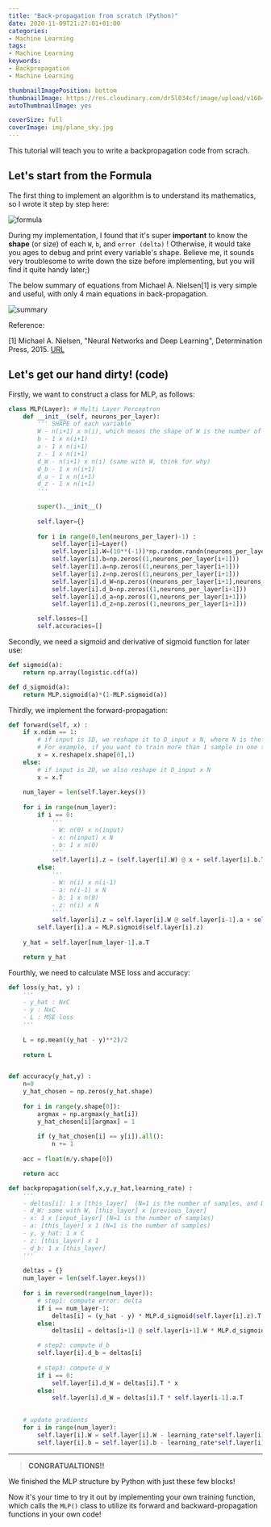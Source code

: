 ```yaml
---
title: "Back-propagation from scratch (Python)"
date: 2020-11-09T21:27:01+01:00
categories:
- Machine Learning
tags:
- Machine Learning
keywords:
- Backpropagation
- Machine Learning

thumbnailImagePosition: bottom
thumbnailImage: https://res.cloudinary.com/dr5l034cf/image/upload/v1604958146/backpropagation/backprop_icon_ytjd7s.jpg
autoThumbnailImage: yes

coverSize: full
coverImage: img/plane_sky.jpg
---
```


This tutorial will teach you to write a backpropagation code from scrach.
<!--more-->

## Let's start from the Formula

The first thing to implement an algorithm is to understand its mathematics, so I wrote it step by step here:

![formula](https://res.cloudinary.com/dr5l034cf/image/upload/v1604958154/backpropagation/Backpropagation_formula_marked_s7xhpl.jpg)

During my implementation, I found that it's super **important** to know the **shape** (or size) of each `W`, `b`, and `error (delta)` ! Otherwise, it would take you ages to debug and print every variable's shape. Believe me, it sounds very troublesome to write down the size before implementing, but you will find it quite handy later;)



The below summary of equations from Michael A. Nielsen[1] is very simple and useful, with only 4 main equations in back-propagation.

![summary](https://res.cloudinary.com/dr5l034cf/image/upload/v1604958146/backpropagation/backprop_summary_vxi44b.png)



Reference:

[1] Michael A. Nielsen, "Neural Networks and Deep Learning", Determination Press, 2015. [URL](http://neuralnetworksanddeeplearning.com/chap2.html)



## Let's get our hand dirty! (code)

Firstly, we want to construct a class for MLP, as follows:

```python
class MLP(Layer): # Multi Layer Perceptron
    def __init__(self, neurons_per_layer):
        ''' SHAPE of each variable
        W - n(i+1) x n(i), which means the shape of W is the number of neurons in layer(i+1) x number of neurons in layer(i)
        b - 1 x n(i+1)
        a - 1 x n(i+1)
        z - 1 x n(i+1)
        d_W - n(i+1) x n(i) (same with W, think for why)
        d_b - 1 x n(i+1)
        d_a - 1 x n(i+1)
        d_z - 1 x n(i+1)
        '''
        
        super().__init__()
        
        self.layer={}
        
        for i in range(0,len(neurons_per_layer)-1) :
            self.layer[i]=Layer()
            self.layer[i].W=(10**(-1))*np.random.randn(neurons_per_layer[i+1],neurons_per_layer[i])
            self.layer[i].b=np.zeros((1,neurons_per_layer[i+1]))
            self.layer[i].a=np.zeros((1,neurons_per_layer[i+1])) 
            self.layer[i].z=np.zeros((1,neurons_per_layer[i+1]))
            self.layer[i].d_W=np.zeros((neurons_per_layer[i+1],neurons_per_layer[i]))
            self.layer[i].d_b=np.zeros((1,neurons_per_layer[i+1])) 
            self.layer[i].d_a=np.zeros((1,neurons_per_layer[i+1]))
            self.layer[i].d_z=np.zeros((1,neurons_per_layer[i+1]))

        self.losses=[]
        self.accuracies=[]
```

Secondly, we need a sigmoid and derivative of sigmoid function for later use:

```python
def sigmoid(a):
    return np.array(logistic.cdf(a)) 

def d_sigmoid(a):
    return MLP.sigmoid(a)*(1-MLP.sigmoid(a))
```
Thirdly, we implement the forward-propagation:

```python
def forward(self, x) :
    if x.ndim == 1:
        # if input is 1D, we reshape it to D_input x N, where N is the number of samples in one batch.
        # For example, if you want to train more than 1 sample in one time, the input size can be N=1000
        x = x.reshape(x.shape[0],1)
    else:
        # if input is 2D, we also reshape it D_input x N
        x = x.T
        
    num_layer = len(self.layer.keys())
    
    for i in range(num_layer):
        if i == 0:
            '''
            - W: n(0) x n(input)
            - x: n(input) x N
            - b: 1 x n(0)
            '''
            self.layer[i].z = (self.layer[i].W) @ x + self.layer[i].b.T
        else:
            '''
            - W: n(i) x n(i-1)
            - a: n(i-1) x N
            - b: 1 x n(0)
            - z: n(i) x N
            '''
            self.layer[i].z = self.layer[i].W @ self.layer[i-1].a + self.layer[i].b.T
        self.layer[i].a = MLP.sigmoid(self.layer[i].z)
    
    y_hat = self.layer[num_layer-1].a.T

    return y_hat
```

Fourthly, we need to calculate MSE loss and accuracy:

```python
def loss(y_hat, y) :
    '''
    - y_hat : NxC
    - y : NxC
    - L : MSE loss
    '''
    
    L = np.mean((y_hat - y)**2)/2
    
    return L


def accuracy(y_hat,y) :
    n=0
    y_hat_chosen = np.zeros(y_hat.shape)
    
    for i in range(y.shape[0]):    
        argmax = np.argmax(y_hat[i])
        y_hat_chosen[i][argmax] = 1
        
        if (y_hat_chosen[i] == y[i]).all():
            n += 1
    
    acc = float(n/y.shape[0])

    return acc
```

```python
def backpropagation(self,x,y,y_hat,learning_rate) :
    '''
    - deltas[i]: 1 x [this_layer]  (N=1 is the number of samples, and D_0 is the number of neurons in hidden layer 1)
    - d_W: same with W, [this_layer] x [previous_layer]
    - x: 1 x [input_layer] (N=1 is the number of samples)
    - a: [this_layer] x 1 (N=1 is the number of samples)
    - y, y_hat: 1 x C
    - z: [this_layer] x 1
    - d_b: 1 x [this_layer]
    '''
    
    deltas = {}
    num_layer = len(self.layer.keys())
    
    for i in reversed(range(num_layer)):
        # step1: compute error: delta
        if i == num_layer-1:
            deltas[i] = (y_hat - y) * MLP.d_sigmoid(self.layer[i].z).T
        else:
            deltas[i] = deltas[i+1] @ self.layer[i+1].W * MLP.d_sigmoid(self.layer[i].z).T

        # step2: compute d_b
        self.layer[i].d_b = deltas[i]
        
        # step3: compute d_W
        if i == 0:
            self.layer[i].d_W = deltas[i].T * x
        else:
            self.layer[i].d_W = deltas[i].T * self.layer[i-1].a.T
    

	# update gradients
    for i in range(num_layer):
        self.layer[i].W = self.layer[i].W - learning_rate*self.layer[i].d_W
        self.layer[i].b = self.layer[i].b - learning_rate*self.layer[i].d_b
```

****

> **CONGRATUALTIONS!!**

We finished the MLP structure by Python with just these few blocks!

Now it's your time to try it out by implementing your own training function, which calls the `MLP()` class to utilize its forward and backward-propagation functions in your own code!









